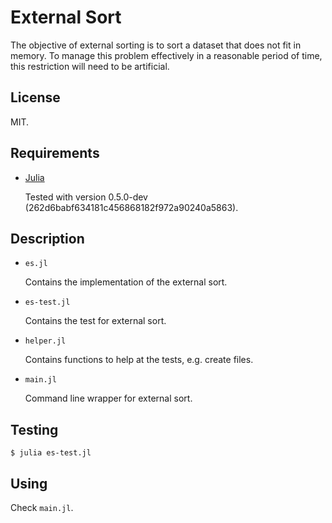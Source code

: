 # External Sort

The objective of external sorting is to sort a dataset that does not fit in memory.
To manage this problem effectively in a reasonable period of time,
this restriction will need to be artificial.

## License

MIT.

## Requirements

-   [Julia](http://julialang.org/)

    Tested with version 0.5.0-dev (262d6babf634181c456868182f972a90240a5863).

## Description

-   `es.jl`

    Contains the implementation of the external sort.

-   `es-test.jl`

    Contains the test for external sort.

-   `helper.jl`

    Contains functions to help at the tests, e.g. create files.

-   `main.jl`

    Command line wrapper for external sort.

## Testing

~~~
$ julia es-test.jl
~~~

## Using

Check `main.jl`.
